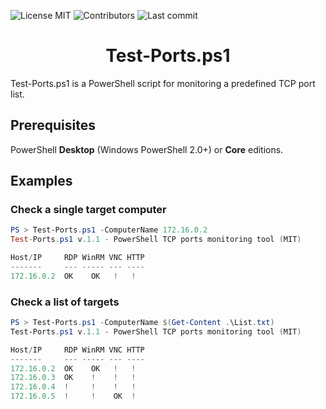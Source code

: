 <!-- start project-info -->
<!--
project_title: monitoriza-urls
github_project: https://github.com/atareao/monitoriza-urls
license: MIT
icon: /datos/Sync/Programacion/Python/monitoriza-urls/data/icons/binoculars.svg
homepage: https://www.atareao.es/tutorial/trabajando-con-systemd/monitoriza-urls
license-badge: True
contributors-badge: True
lastcommit-badge: True
codefactor-badge: True
--->
<!-- end project-info -->

<!-- start badges -->
![License MIT](https://img.shields.io/badge/license-MIT-green)
![Contributors](https://img.shields.io/github/contributors-anon/jouleSoft/Test-Ports.ps1)
![Last commit](https://img.shields.io/github/last-commit/jouleSoft/Test-Ports.ps1)
<!-- end badges -->

<!-- start description -->
<h1 align="center"><span id="project_title">Test-Ports.ps1</span></h1>
<p><span id="project_title">Test-Ports.ps1</span> is a PowerShell script for monitoring a predefined TCP port list.</p>
<!-- end description -->

<!-- start prerequisites -->
## Prerequisites
PowerShell **Desktop** (Windows PowerShell 2.0+) or **Core** editions.
<!-- end prerequisites -->

<!-- start examples -->
## Examples
### Check a single target computer

``` PowerShell
PS > Test-Ports.ps1 -ComputerName 172.16.0.2
Test-Ports.ps1 v.1.1 - PowerShell TCP ports monitoring tool (MIT)

Host/IP     RDP WinRM VNC HTTP
-------     --- ----- --- ----
172.16.0.2  OK    OK   !   !
```

### Check a list of targets 

``` PowerShell
PS > Test-Ports.ps1 -ComputerName $(Get-Content .\List.txt) 
Test-Ports.ps1 v.1.1 - PowerShell TCP ports monitoring tool (MIT)

Host/IP     RDP WinRM VNC HTTP
-------     --- ----- --- ----
172.16.0.2  OK    OK   !   !
172.16.0.3  OK    !    !   !
172.16.0.4  !     !    !   !
172.16.0.5  !     !    OK  !
```
<!-- end examples -->
